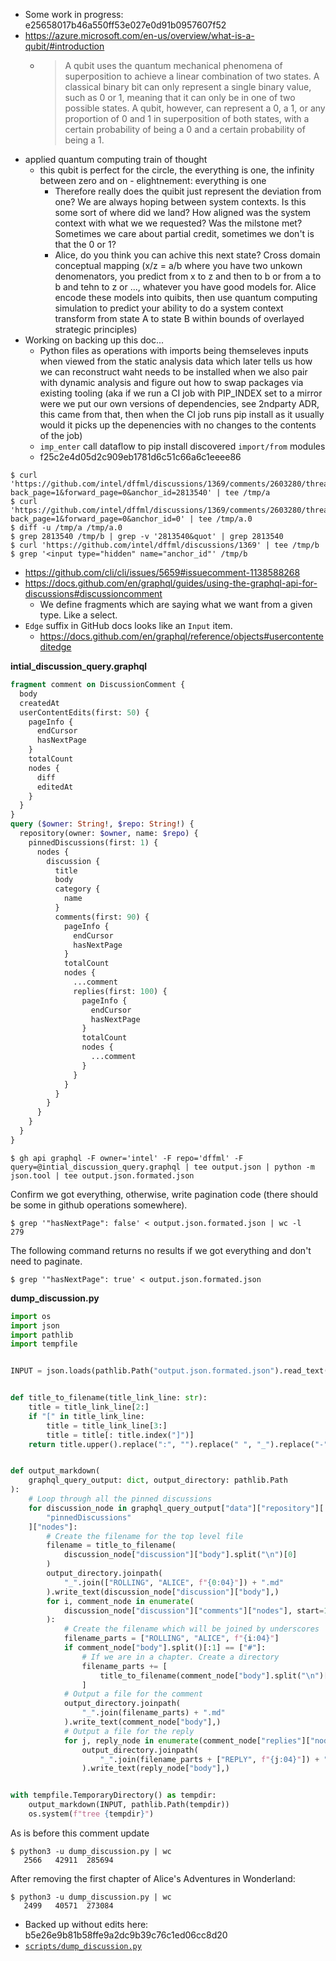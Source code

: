 - Some work in progress: e25658017b46a550ff53e027e0d91b0957607f52
- https://azure.microsoft.com/en-us/overview/what-is-a-qubit/#introduction
  - > A qubit uses the quantum mechanical phenomena of superposition to achieve a linear combination of two states. A classical binary bit can only represent a single binary value, such as 0 or 1, meaning that it can only be in one of two possible states. A qubit, however, can represent a 0, a 1, or any proportion of 0 and 1 in superposition of both states, with a certain probability of being a 0 and a certain probability of being a 1.
- applied quantum computing train of thought
  - this qubit is perfect for the circle, the everything is one, the infinity between zero and on - elightnement: everything is one 
    - Therefore really does the quibit just represent the deviation from one? We are always hoping between system contexts. Is this some sort of where did we land? How aligned was the system context with what we we requested? Was the milstone met? Sometimes we care about partial credit, sometimes we don't is that the 0 or 1?
    - Alice, do you think you can achive this next state? Cross domain conceptual mapping (x/z = a/b where you have two unkown denomenators, you predict from x to z and then to b or from a to b and tehn to z or ..., whatever you have good models for. Alice encode these models into quibits, then use quantum computing simulation to predict your ability to do a system context transform from state A to state B within bounds of overlayed strategic principles)
- Working on backing up this doc...
   - Python files as operations with imports being themseleves inputs when viewed from the static analysis data which later tells us how we can reconstruct waht needs to be installed when we also pair with dynamic analysis and figure out how to swap packages via existing tooling (aka if we run a CI job with PIP_INDEX set to a mirror were we put our own versions of dependencies, see 2ndparty ADR, this came from that, then when the CI job runs pip install as it usually would it picks up the depenencies with no changes to the contents of the job)
   - `imp_enter` call dataflow to pip install discovered `import/from` modules
   - f25c2e4d05d2c909eb1781d6c51c66a6c1eeee86

```console
$ curl 'https://github.com/intel/dffml/discussions/1369/comments/2603280/threads?back_page=1&forward_page=0&anchor_id=2813540' | tee /tmp/a
$ curl 'https://github.com/intel/dffml/discussions/1369/comments/2603280/threads?back_page=1&forward_page=0&anchor_id=0' | tee /tmp/a.0
$ diff -u /tmp/a /tmp/a.0
$ grep 2813540 /tmp/b | grep -v '2813540&quot' | grep 2813540
$ curl 'https://github.com/intel/dffml/discussions/1369' | tee /tmp/b
$ grep '<input type="hidden" name="anchor_id"' /tmp/b
```

- https://github.com/cli/cli/issues/5659#issuecomment-1138588268
- https://docs.github.com/en/graphql/guides/using-the-graphql-api-for-discussions#discussioncomment
  - We define fragments which are saying what we want from a given type. Like a select.
- `Edge` suffix in GitHub docs looks like an `Input` item.
  - https://docs.github.com/en/graphql/reference/objects#usercontenteditedge

**intial_discussion_query.graphql**

```graphql
fragment comment on DiscussionComment {
  body
  createdAt
  userContentEdits(first: 50) {
    pageInfo {
      endCursor
      hasNextPage
    }
    totalCount
    nodes {
      diff
      editedAt
    }
  }
}
query ($owner: String!, $repo: String!) {
  repository(owner: $owner, name: $repo) {
    pinnedDiscussions(first: 1) {
      nodes {
        discussion {
          title
          body
          category {
            name
          }
          comments(first: 90) {
            pageInfo {
              endCursor
              hasNextPage
            }
            totalCount
            nodes {
              ...comment
              replies(first: 100) {
                pageInfo {
                  endCursor
                  hasNextPage
                }
                totalCount
                nodes {
                  ...comment
                }
              }
            }
          }
        }
      }
    }
  }
}
```

```console
$ gh api graphql -F owner='intel' -F repo='dffml' -F query=@intial_discussion_query.graphql | tee output.json | python -m json.tool | tee output.json.formated.json
```

Confirm we got everything, otherwise, write pagination code (there should be some in github operations somewhere).

```console
$ grep '"hasNextPage": false' < output.json.formated.json | wc -l
279
```

The following command returns no results if we got everything and don't need to paginate.

```console
$ grep '"hasNextPage": true' < output.json.formated.json
```

**dump_discussion.py**

```python
import os
import json
import pathlib
import tempfile


INPUT = json.loads(pathlib.Path("output.json.formated.json").read_text())


def title_to_filename(title_link_line: str):
    title = title_link_line[2:]
    if "[" in title_link_line:
        title = title_link_line[3:]
        title = title[: title.index("]")]
    return title.upper().replace(":", "").replace(" ", "_").replace("-", "_")


def output_markdown(
    graphql_query_output: dict, output_directory: pathlib.Path
):
    # Loop through all the pinned discussions
    for discussion_node in graphql_query_output["data"]["repository"][
        "pinnedDiscussions"
    ]["nodes"]:
        # Create the filename for the top level file
        filename = title_to_filename(
            discussion_node["discussion"]["body"].split("\n")[0]
        )
        output_directory.joinpath(
            "_".join(["ROLLING", "ALICE", f"{0:04}"]) + ".md"
        ).write_text(discussion_node["discussion"]["body"],)
        for i, comment_node in enumerate(
            discussion_node["discussion"]["comments"]["nodes"], start=1
        ):
            # Create the filename which will be joined by underscores
            filename_parts = ["ROLLING", "ALICE", f"{i:04}"]
            if comment_node["body"].split()[:1] == ["#"]:
                # If we are in a chapter. Create a directory
                filename_parts += [
                    title_to_filename(comment_node["body"].split("\n")[0])
                ]
            # Output a file for the comment
            output_directory.joinpath(
                "_".join(filename_parts) + ".md"
            ).write_text(comment_node["body"],)
            # Output a file for the reply
            for j, reply_node in enumerate(comment_node["replies"]["nodes"]):
                output_directory.joinpath(
                    "_".join(filename_parts + ["REPLY", f"{j:04}"]) + ".md"
                ).write_text(reply_node["body"],)


with tempfile.TemporaryDirectory() as tempdir:
    output_markdown(INPUT, pathlib.Path(tempdir))
    os.system(f"tree {tempdir}")
```

As is before this comment update

```console
$ python3 -u dump_discussion.py | wc
   2566   42911  285694
```

After removing the first chapter of Alice's Adventures in Wonderland:

```console
$ python3 -u dump_discussion.py | wc
   2499   40571  273084
```

- Backed up without edits here: b5e26e9b81b58ffe9a2dc9b39c76c1ed06cc8d20
- [`scripts/dump_discussion.py`](https://github.com/dffml/dffml/blob/main/scripts/dump_discussion.py)
